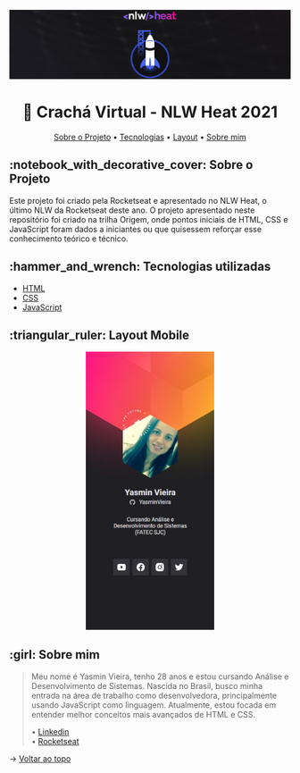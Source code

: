 <p align="center"> <img src="./nlw_heat.png" /></p>

<h1 align="center">🚀 Crachá Virtual - NLW Heat 2021</h1>

<p align="center">
  <a href="#about">Sobre o Projeto</a> •
  <a href="#technology">Tecnologias</a> •
  <a href="#layout">Layout</a> •
  <a href="#about-me">Sobre mim</a>
</p>

<h2 id="about">:notebook_with_decorative_cover: Sobre o Projeto</h2>

Este projeto foi criado pela Rocketseat e apresentado no NLW Heat, o último NLW da Rocketseat deste ano. O projeto apresentado neste repositório foi criado na trilha Origem, onde pontos iniciais de HTML, CSS e JavaScript foram dados a iniciantes ou que quisessem reforçar esse conhecimento teórico e técnico.
<h2 id="technology">:hammer_and_wrench: Tecnologias utilizadas</h2>

<ul>
  <li><a href="https://developer.mozilla.org/en-US/docs/Web/HTML">HTML</a></li>
  <li><a href="https://developer.mozilla.org/en-US/docs/Web/CSS">CSS</a></li>
  <li><a href="https://developer.mozilla.org/en-US/docs/Web/JavaScript/Reference">JavaScript</a></li>
</ul>

<h2 id="layout">:triangular_ruler: Layout Mobile</h2>

<p align="center">
  <img alt="Demonstração" src="https://github.com/YasminVieira/NLW-Heat/blob/main/images/cracha.jpg" width="230px" />
</p>

<h2 id="about-me">:girl: Sobre mim</h2>

> Meu nome é Yasmin Vieira, tenho 28 anos e estou cursando Análise e Desenvolvimento de Sistemas. Nascida no Brasil, busco minha entrada na área de trabalho como desenvolvedora, principalmente usando JavaScript como linguagem. Atualmente, estou focada em entender melhor conceitos mais avançados de HTML e CSS. <br>
> 
> • [Linkedin](https://www.linkedin.com/in/yasmin-vieira-b68641213/)<br>
> • [Rocketseat](https://app.rocketseat.com.br/me/yasmin-vieira-02498)



→ [Voltar ao topo](#topo)
